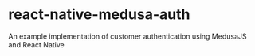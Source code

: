 # react-native-medusa-auth
An example implementation of customer authentication using MedusaJS and React Native
